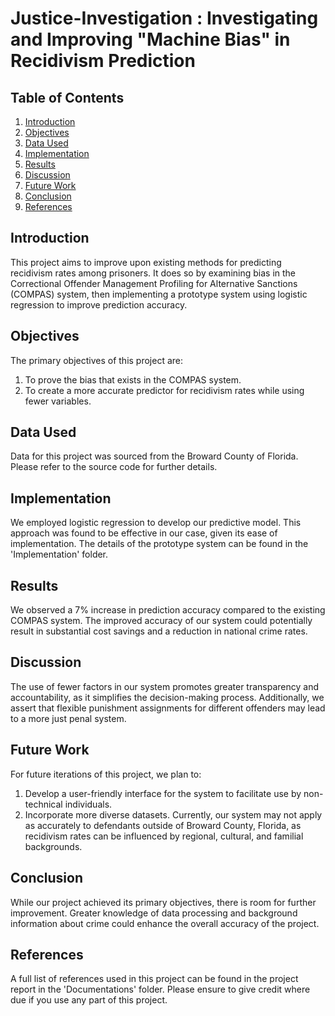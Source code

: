 # Justice-Investigation : Investigating and Improving "Machine Bias" in Recidivism Prediction

## Table of Contents
1. [Introduction](#introduction)
2. [Objectives](#objectives)
3. [Data Used](#data-used)
4. [Implementation](#implementation)
5. [Results](#results)
6. [Discussion](#discussion)
7. [Future Work](#future-work)
8. [Conclusion](#conclusion)
9. [References](#references)

## Introduction <a name="introduction"></a>
This project aims to improve upon existing methods for predicting recidivism rates among prisoners. It does so by examining bias in the Correctional Offender Management Profiling for Alternative Sanctions (COMPAS) system, then implementing a prototype system using logistic regression to improve prediction accuracy.

## Objectives <a name="objectives"></a>
The primary objectives of this project are:

1. To prove the bias that exists in the COMPAS system.
2. To create a more accurate predictor for recidivism rates while using fewer variables.

## Data Used <a name="data-used"></a>
Data for this project was sourced from the Broward County of Florida. Please refer to the source code for further details.

## Implementation <a name="implementation"></a>
We employed logistic regression to develop our predictive model. This approach was found to be effective in our case, given its ease of implementation. The details of the prototype system can be found in the 'Implementation' folder.

## Results <a name="results"></a>
We observed a 7% increase in prediction accuracy compared to the existing COMPAS system. The improved accuracy of our system could potentially result in substantial cost savings and a reduction in national crime rates.

## Discussion <a name="discussion"></a>
The use of fewer factors in our system promotes greater transparency and accountability, as it simplifies the decision-making process. Additionally, we assert that flexible punishment assignments for different offenders may lead to a more just penal system.

## Future Work <a name="future-work"></a>
For future iterations of this project, we plan to:

1. Develop a user-friendly interface for the system to facilitate use by non-technical individuals.
2. Incorporate more diverse datasets. Currently, our system may not apply as accurately to defendants outside of Broward County, Florida, as recidivism rates can be influenced by regional, cultural, and familial backgrounds.

## Conclusion <a name="conclusion"></a>
While our project achieved its primary objectives, there is room for further improvement. Greater knowledge of data processing and background information about crime could enhance the overall accuracy of the project.

## References <a name="references"></a>
A full list of references used in this project can be found in the project report in the 'Documentations' folder. Please ensure to give credit where due if you use any part of this project.
